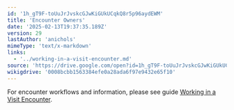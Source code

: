 ```yaml
---
id: '1h_gT9F-toUuJrJvskcGJwKiGUkUCqkQ8r5p96aydEWM'
title: 'Encounter Owners'
date: '2025-02-13T19:37:35.189Z'
version: 29
lastAuthor: 'anichols'
mimeType: 'text/x-markdown'
links:
  - '../working-in-a-visit-encounter.md'
source: 'https://drive.google.com/open?id=1h_gT9F-toUuJrJvskcGJwKiGUkUCqkQ8r5p96aydEWM'
wikigdrive: '0008bcbb1563384efe0a28ada6f97e9432e65f10'
---
```

For encounter workflows and information, please see guide [Working in a Visit Encounter](../working-in-a-visit-encounter.md).
